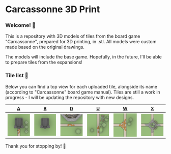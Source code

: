 # Carcassonne 3D Print

### Welcome! 🏰

This is a repository with 3D models of tiles from the board game "Carcassonne", prepared for 3D printing, in .stl. All models were custom made based on the original drawings.

The models will include the base game. Hopefully, in the future, I'll be able to prepare tiles from the expansions!


### Tile list 🎨

Below you can find a top view for each uploaded tile, alongside its name (according to "Carcassonne" board game manual). Tiles are still a work in progress - I will be updating the repository with new designs.

[A](A.stl) | [B](B.stl) | [D](D.stl) | [U](U.stl) | [W](W.stl) | [X](X.stl)  
--- | --- | --- | --- |--- |---
![A](/A.png) | ![B](/B.png) | ![D](/D.png) | ![U](/U.png) | ![W](/W.png) | ![X](/X.png)

Thank you for stopping by! 🙂